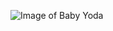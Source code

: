 ![Image of Baby Yoda](https://www.google.com/url?sa=i&url=https%3A%2F%2Fwww.newsweek.com%2Fbaby-yoda-beats-democratic-primary-candidates-social-media-interactions-1474822&psig=AOvVaw3AZIfyJmR9nAfa0W_ZGcZO&ust=1638045405225000&source=images&cd=vfe&ved=0CAsQjRxqFwoTCIiZu-bwtvQCFQAAAAAdAAAAABAN)
